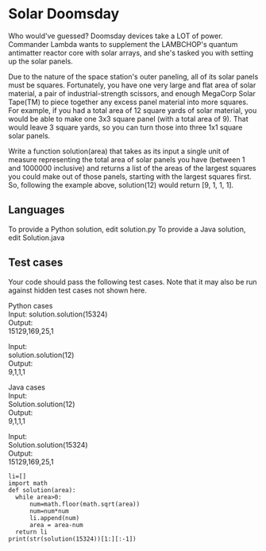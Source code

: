 # Solar Doomsday

Who would've guessed? Doomsday devices take a LOT of power. Commander Lambda wants to supplement the LAMBCHOP's quantum antimatter reactor core with solar arrays, and she's tasked you with setting up the solar panels.

Due to the nature of the space station's outer paneling, all of its solar panels must be squares. Fortunately, you have one very large and flat area of solar material, a pair of industrial-strength scissors, and enough MegaCorp Solar Tape(TM) to piece together any excess panel material into more squares. For example, if you had a total area of 12 square yards of solar material, you would be able to make one 3x3 square panel (with a total area of 9). That would leave 3 square yards, so you can turn those into three 1x1 square solar panels.

Write a function solution(area) that takes as its input a single unit of measure representing the total area of solar panels you have (between 1 and 1000000 inclusive) and returns a list of the areas of the largest squares you could make out of those panels, starting with the largest squares first. So, following the example above, solution(12) would return [9, 1, 1, 1].

## Languages

To provide a Python solution, edit solution.py
To provide a Java solution, edit Solution.java

## Test cases

Your code should pass the following test cases.
Note that it may also be run against hidden test cases not shown here.

Python cases  
Input:
solution.solution(15324)  
Output:  
 15129,169,25,1

Input:  
solution.solution(12)  
Output:  
 9,1,1,1

Java cases  
Input:  
Solution.solution(12)  
Output:  
 9,1,1,1

Input:  
Solution.solution(15324)  
Output:  
 15129,169,25,1

```
li=[]
import math
def solution(area):
  while area>0:
      num=math.floor(math.sqrt(area))
      num=num*num
      li.append(num)
      area = area-num
  return li
print(str(solution(15324))[1:][:-1])
```
